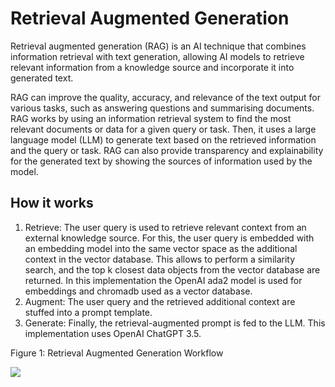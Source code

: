 # Retrieval Augmented Generation

Retrieval augmented generation (RAG) is an AI technique that combines information retrieval with text generation, allowing AI models to retrieve relevant information from a knowledge source and incorporate it into generated text. 

RAG can improve the quality, accuracy, and relevance of the text output for various tasks, such as answering questions and summarising documents. RAG works by using an information retrieval system to find the most relevant documents or data for a given query or task. Then, it uses a large language model (LLM) to generate text based on the retrieved information and the query or task. RAG can also provide transparency and explainability for the generated text by showing the sources of information used by the model.

## How it works

1. Retrieve: The user query is used to retrieve relevant context from an external knowledge source. For this, the user query is embedded with an embedding model into the same vector space as the additional context in the vector database. This allows to perform a similarity search, and the top k closest data objects from the vector database are returned. In this implementation the OpenAI ada2 model is used for embeddings and chromadb used as a vector database. 
2. Augment: The user query and the retrieved additional context are stuffed into a prompt template.
3. Generate: Finally, the retrieval-augmented prompt is fed to the LLM. This implementation uses OpenAI ChatGPT 3.5.

Figure 1: Retrieval Augmented Generation Workflow

![](fig_1.png)